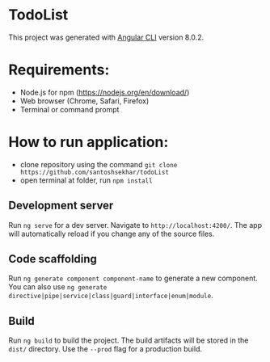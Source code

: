 # TodoList

This project was generated with [Angular CLI](https://github.com/angular/angular-cli) version 8.0.2.

# Requirements:

- Node.js for npm (https://nodejs.org/en/download/)
- Web browser (Chrome, Safari, Firefox)
- Terminal or command prompt

# How to run application:

- clone repository using the command `git clone https://github.com/santoshsekhar/todoList `
- open terminal at folder, run `npm install`

## Development server

Run `ng serve` for a dev server. Navigate to `http://localhost:4200/`. The app will automatically reload if you change any of the source files.

## Code scaffolding

Run `ng generate component component-name` to generate a new component. You can also use `ng generate directive|pipe|service|class|guard|interface|enum|module`.

## Build

Run `ng build` to build the project. The build artifacts will be stored in the `dist/` directory. Use the `--prod` flag for a production build.
